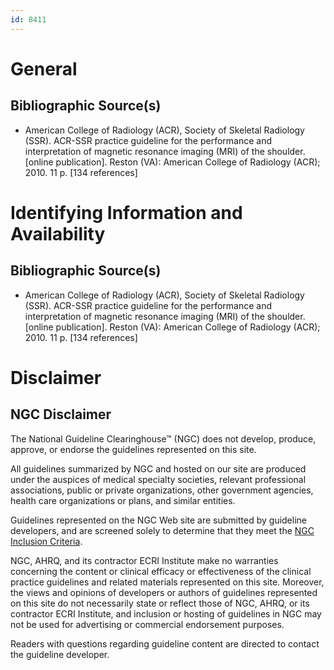 ```yaml
---
id: 8411
---
```


# General

## Bibliographic Source(s)

- American College of Radiology (ACR), Society of Skeletal Radiology (SSR). ACR-SSR practice guideline for the performance and interpretation of magnetic resonance imaging (MRI) of the shoulder. [online publication]. Reston (VA): American College of Radiology (ACR); 2010. 11 p. [134 references]

# Identifying Information and Availability

## Bibliographic Source(s)

- American College of Radiology (ACR), Society of Skeletal Radiology (SSR). ACR-SSR practice guideline for the performance and interpretation of magnetic resonance imaging (MRI) of the shoulder. [online publication]. Reston (VA): American College of Radiology (ACR); 2010. 11 p. [134 references]

# Disclaimer

## NGC Disclaimer

The National Guideline Clearinghouse™ (NGC) does not develop, produce, approve, or endorse the guidelines represented on this site.

All guidelines summarized by NGC and hosted on our site are produced under the auspices of medical specialty societies, relevant professional associations, public or private organizations, other government agencies, health care organizations or plans, and similar entities.

Guidelines represented on the NGC Web site are submitted by guideline developers, and are screened solely to determine that they meet the [NGC Inclusion Criteria](/help-and-about/summaries/inclusion-criteria).

NGC, AHRQ, and its contractor ECRI Institute make no warranties concerning the content or clinical efficacy or effectiveness of the clinical practice guidelines and related materials represented on this site. Moreover, the views and opinions of developers or authors of guidelines represented on this site do not necessarily state or reflect those of NGC, AHRQ, or its contractor ECRI Institute, and inclusion or hosting of guidelines in NGC may not be used for advertising or commercial endorsement purposes.

Readers with questions regarding guideline content are directed to contact the guideline developer.

